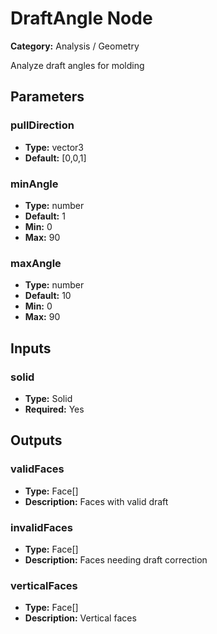 
# DraftAngle Node

**Category:** Analysis / Geometry

Analyze draft angles for molding

## Parameters


### pullDirection
- **Type:** vector3
- **Default:** [0,0,1]





### minAngle
- **Type:** number
- **Default:** 1
- **Min:** 0
- **Max:** 90



### maxAngle
- **Type:** number
- **Default:** 10
- **Min:** 0
- **Max:** 90



## Inputs


### solid
- **Type:** Solid
- **Required:** Yes



## Outputs


### validFaces
- **Type:** Face[]
- **Description:** Faces with valid draft


### invalidFaces
- **Type:** Face[]
- **Description:** Faces needing draft correction


### verticalFaces
- **Type:** Face[]
- **Description:** Vertical faces



